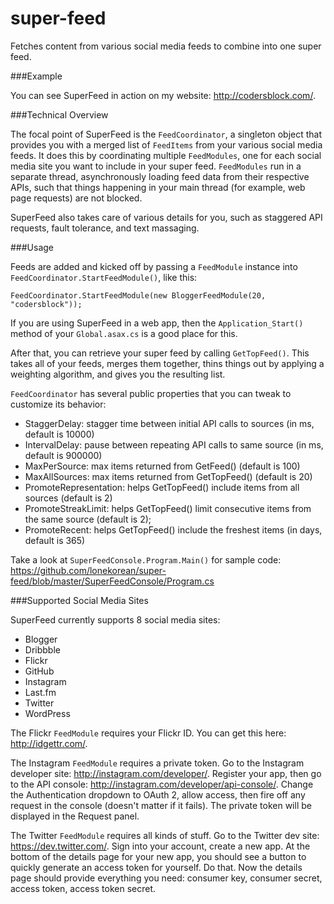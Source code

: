 super-feed
==========

Fetches content from various social media feeds to combine into one super feed.

###Example

You can see SuperFeed in action on my website: http://codersblock.com/.

###Technical Overview

The focal point of SuperFeed is the `FeedCoordinator`, a singleton object that provides you with a merged list of `FeedItems` from your various social media feeds. It does this by coordinating multiple `FeedModules`, one for each social media site you want to include in your super feed. `FeedModules` run in a separate thread, asynchronously loading feed data from their respective APIs, such that things happening in your main thread (for example, web page requests) are not blocked.

SuperFeed also takes care of various details for you, such as staggered API requests, fault tolerance, and text massaging.

###Usage

Feeds are added and kicked off by passing a `FeedModule` instance into `FeedCoordinator.StartFeedModule()`, like this:

    FeedCoordinator.StartFeedModule(new BloggerFeedModule(20, "codersblock"));

If you are using SuperFeed in a web app, then the `Application_Start()` method of your `Global.asax.cs` is a good place for this.

After that, you can retrieve your super feed by calling `GetTopFeed()`. This takes all of your feeds, merges them together, thins things out by applying a weighting algorithm, and gives you the resulting list.

`FeedCoordinator` has several public properties that you can tweak to customize its behavior:

- StaggerDelay: stagger time between initial API calls to sources (in ms, default is 10000)
- IntervalDelay: pause between repeating API calls to same source (in ms, default is 900000)
- MaxPerSource: max items returned from GetFeed() (default is 100)
- MaxAllSources: max items returned from GetTopFeed() (default is 20)
- PromoteRepresentation: helps GetTopFeed() include items from all sources (default is 2)
- PromoteStreakLimit: helps GetTopFeed() limit consecutive items from the same source (default is 2);
- PromoteRecent: helps GetTopFeed() include the freshest items (in days, default is 365)

Take a look at `SuperFeedConsole.Program.Main()` for sample code: https://github.com/lonekorean/super-feed/blob/master/SuperFeedConsole/Program.cs

###Supported Social Media Sites

SuperFeed currently supports 8 social media sites:

- Blogger
- Dribbble
- Flickr
- GitHub
- Instagram
- Last.fm
- Twitter
- WordPress

The Flickr `FeedModule` requires your Flickr ID. You can get this here: http://idgettr.com/.

The Instagram `FeedModule` requires a private token. Go to the Instagram developer site: http://instagram.com/developer/. Register your app, then go to the API console: http://instagram.com/developer/api-console/. Change the Authentication dropdown to OAuth 2, allow access, then fire off any request in the console (doesn't matter if it fails). The private token will be displayed in the Request panel.

The Twitter `FeedModule` requires all kinds of stuff. Go to the Twitter dev site: https://dev.twitter.com/. Sign into your account, create a new app. At the bottom of the details page for your new app, you should see a button to quickly generate an access token for yourself. Do that. Now the details page should provide everything you need: consumer key, consumer secret, access token, access token secret.
